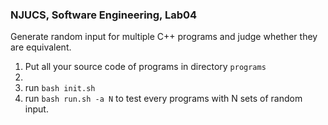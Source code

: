 ### NJUCS, Software Engineering, Lab04

Generate random input for multiple C++ programs and judge whether they are equivalent.

1. Put all your source code of programs in directory `programs`
2. 
3. run `bash init.sh`
4. run `bash run.sh -a N` to test every programs with N sets of random input.

